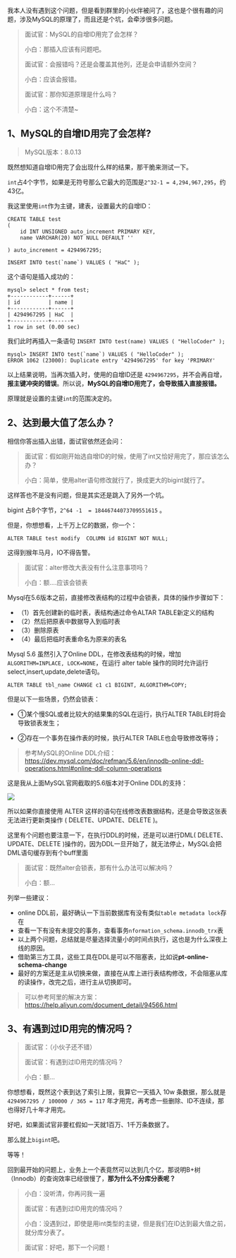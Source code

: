 我本人没有遇到这个问题，但是看到群里的小伙伴被问了，这也是个很有趣的问题，涉及MySQL的原理了，而且还是个坑，会牵涉很多问题。

> 面试官：MySQL的自增ID用完了会怎样？
>
> 小白：那插入应该有问题吧。
>
> 面试官：会报错吗？还是会覆盖其他列，还是会申请额外空间？
>
> 小白：应该会报错。
>
> 面试官：那你知道原理是什么吗？
>
> 小白：这个不清楚~

## 1、MySQL的自增ID用完了会怎样?

> MySQL版本：8.0.13

既然想知道自增ID用完了会出现什么样的结果，那干脆来测试一下。

`int`占4个字节，如果是无符号那么它最大的范围是`2^32-1 = 4,294,967,295`，约43亿。

我这里使用`int`作为主键，建表，设置最大的自增ID：

```mysql
CREATE TABLE test 
( 
	id INT UNSIGNED auto_increment PRIMARY KEY,
	name VARCHAR(20) NOT NULL DEFAULT ''

) auto_increment = 4294967295;

INSERT INTO test(`name`) VALUES ( "HaC" );
```

这个语句是插入成功的：

```mysql
mysql> select * from test;
+------------+------+
| id         | name |
+------------+------+
| 4294967295 | HaC  |
+------------+------+
1 row in set (0.00 sec)
```

我们此时再插入一条语句 `INSERT INTO test(name) VALUES ( "HelloCoder" );`

```mysql
mysql> INSERT INTO test(`name`) VALUES ( "HelloCoder" );
ERROR 1062 (23000): Duplicate entry '4294967295' for key 'PRIMARY'
```

以上结果说明，当再次插入时，使用的自增ID还是 `4294967295`，并不会再自增，**报主键冲突的错误**。所以说，**MySQL的自增ID用完了，会导致插入直接报错。**

原理就是设置的主键`int`的范围决定的。



## 2、达到最大值了怎么办？

相信你答出插入出错，面试官依然还会问：

> 面试官：假如刚开始选自增ID的时候，使用了int又恰好用完了，那应该怎么办？
>
> 小白：简单，使用alter语句修改就行了，换成更大的bigint就行了。

这样答也不是没有问题，但是其实还是跳入了另外一个坑。

bigint 占8个字节，`2^64 -1  = 18446744073709551615` 。

但是，你想想看，上千万上亿的数据，你一个：

```mysql
ALTER TABLE test modify  COLUMN id BIGINT NOT NULL;
```

这得到猴年马月，IO不得告警。

> 面试官：alter修改大表没有什么注意事项吗？
>
> 小白：额....应该会锁表

Mysql在5.6版本之前，直接修改表结构的过程中会锁表，具体的操作步骤如下：

- （1）首先创建新的临时表，表结构通过命令ALTAR TABLE新定义的结构
- （2）然后把原表中数据导入到临时表
- （3）删除原表
- （4）最后把临时表重命名为原来的表名

Mysql 5.6 虽然引入了Online DDL，在修改表结构的时候，增加`ALGORITHM=INPLACE, LOCK=NONE`，在运行 alter table 操作的同时允许运行 select,insert,update,delete语句。

```mysql
ALTER TABLE tbl_name CHANGE c1 c1 BIGINT, ALGORITHM=COPY;
```

但是以下一些场景，仍然会锁表：

- ①某个慢SQL或者比较大的结果集的SQL在运行，执行ALTER TABLE时将会导致锁表发生；

- ②存在一个事务在操作表的时候，执行ALTER TABLE也会导致修改等待；

> 参考MySQL的Online DDL介绍：
> https://dev.mysql.com/doc/refman/5.6/en/innodb-online-ddl-operations.html#online-ddl-column-operations

这是我从上面MySQL官网截取的5.6版本对于Online DDL的支持：

![](https://cdn.jsdelivr.net/gh/DogerRain/image@main/img-20210401/image-20210528103213243.png)

所以如果你直接使用 ALTER 这样的语句在线修改表数据结构，还是会导致这张表无法进行更新类操作 ( DELETE、UPDATE、DELETE )。

这里有个问题也要注意一下，在执行DDL的时候，还是可以进行DML( DELETE、UPDATE、DELETE )操作的，因为DDL一旦开始了，就无法停止，MySQL会把DML语句缓存到有个buff里面

> 面试官：既然alter会锁表，那有什么办法可以解决吗？
>
> 小白：额...

列举一些建议：

- online DDL前，最好确认一下当前数据库有没有类似`table metadata lock`存在
- 查看一下有没有未提交的事务，查看事务`nformation_schema.innodb_trx`表
- 以上两个问题，总结就是尽量选择流量小的时间点执行，这也是为什么深夜上线的原因。
- 借助第三方工具，这些工具在DDL是可以不阻塞表，比如说**pt-online-schema-change**
- 最好的方案还是主从切换来做，直接在从库上进行表结构修改，不会阻塞从库的读操作，改完之后，进行主从切换即可。

> 可以参考阿里的解决方案：https://help.aliyun.com/document_detail/94566.html



## 3、有遇到过ID用完的情况吗？

> 面试官：（小伙子还不错）
>
> 面试官：有遇到过ID用完的情况吗？
>
> 小白：额...

你想想看，既然这个表到达了索引上限，我算它一天插入 10w 条数据，那么就是 `4294967295 / 100000 / 365 = 117` 年才用完，再考虑一些删除、ID不连续，那也得好几十年才用完。

好吧，如果面试官非要杠假如一天就1百万、1千万条数据了。

那么就上`bigint`吧。



等等！

回到最开始的问题上，业务上一个表竟然可以达到几个亿，那说明B+树（Innodb）的查询效率已经很慢了，**那为什么不分库分表呢？**

> 小白：没听清，你再问我一遍
>
> 面试官：有遇到过ID用完的情况吗？
>
> 小白：没遇到过，即使是用int类型的主键，但是我们在ID达到最大值之前，就分库分表了。
>
> 面试官：好吧，那下一个问题！


